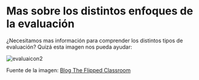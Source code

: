 # Mas sobre los distintos enfoques de la evaluación

¿Necesitamos mas información para comprender los distintos tipos de evaluación? Quizá esta imagen nos pueda ayudar:


![evaluaicon2](http://www.theflippedclassroom.es/wp-content/uploads/2015/04/evaluation.001.jpg)


Fuente de la imagen: [Blog The Flipped Classroom](http://www.theflippedclassroom.es/mas-sobre-los-distintos-enfoques-de-la-evaluacion/)